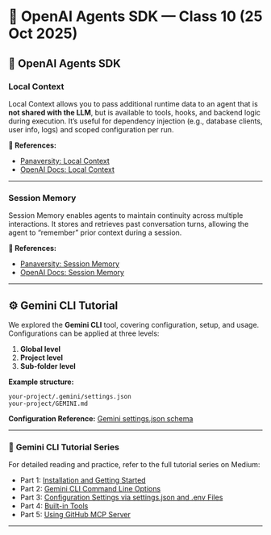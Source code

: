 # 🤖 OpenAI Agents SDK — Class 10 (25 Oct 2025)

## 🧩 OpenAI Agents SDK

### **Local Context**

Local Context allows you to pass additional runtime data to an agent that is **not shared with the LLM**, but is available to tools, hooks, and backend logic during execution. It’s useful for dependency injection (e.g., database clients, user info, logs) and scoped configuration per run.

**📕 References:**

* [Panaversity: Local Context](https://github.com/panaversity/learn-agentic-ai/tree/main/01_ai_agents_first/08_local_context)
* [OpenAI Docs: Local Context](https://openai.github.io/openai-agents-python/context/#local-context)

---

### **Session Memory**

Session Memory enables agents to maintain continuity across multiple interactions. It stores and retrieves past conversation turns, allowing the agent to “remember” prior context during a session.

**📕 References:**

* [Panaversity: Session Memory](https://github.com/panaversity/learn-agentic-ai/tree/main/01_ai_agents_first/21_sesssion_memory)
* [OpenAI Docs: Session Memory](https://openai.github.io/openai-agents-python/sessions/)

---

## ⚙️ Gemini CLI Tutorial

We explored the **Gemini CLI** tool, covering configuration, setup, and usage.
Configurations can be applied at three levels:

1. **Global level**
2. **Project level**
3. **Sub-folder level**

**Example structure:**

```
your-project/.gemini/settings.json
your-project/GEMINI.md
```

**Configuration Reference:**
[Gemini settings.json schema](https://github.com/google-gemini/gemini-cli/blob/main/docs/cli/configuration.md)

---

### 📕 **Gemini CLI Tutorial Series**

For detailed reading and practice, refer to the full tutorial series on Medium:

* Part 1: [Installation and Getting Started](https://medium.com/google-cloud/gemini-cli-tutorial-series-77da7d494718)
* Part 2: [Gemini CLI Command Line Options](https://medium.com/google-cloud/gemini-cli-tutorial-series-part-2-gemini-cli-command-line-parameters-e64e21b157be)
* Part 3: [Configuration Settings via settings.json and .env Files](https://medium.com/google-cloud/gemini-cli-tutorial-series-part-3-configuration-settings-via-settings-json-and-env-files-669c6ab6fd44)
* Part 4: [Built-in Tools](https://medium.com/google-cloud/gemini-cli-tutorial-series-part-4-built-in-tools-c591befa59ba)
* Part 5: [Using GitHub MCP Server](https://medium.com/google-cloud/gemini-cli-tutorial-series-part-5-github-mcp-server-b557ae449e6e)

---
